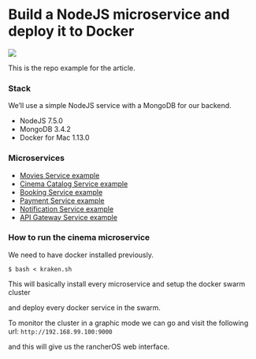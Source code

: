 # Build a NodeJS microservice and deploy it to Docker

![](./cover.png)

This is the repo example for the article.

### Stack
We’ll use a simple NodeJS service with a MongoDB for our backend.
- NodeJS 7.5.0
- MongoDB 3.4.2
- Docker for Mac 1.13.0

### Microservices

- [Movies Service example](./movies-service)
- [Cinema Catalog Service example](./cinema-catalog-service)
- [Booking Service example](./booking-service)
- [Payment Service example](./payment-service)
- [Notification Service example](./notification-service)
- [API Gateway Service example](./api-gateway)

### How to run the cinema microservice

We need to have docker installed previously.

```
$ bash < kraken.sh
```

This will basically install every microservice and setup the docker swarm cluster

and deploy every docker service in the swarm.

To monitor the cluster in a graphic mode we can go and visit the following url: `http://192.168.99.100:9000`

and this will give us the rancherOS web interface.




